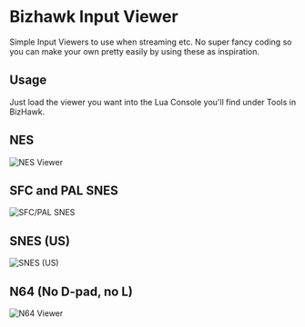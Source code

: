 # Bizhawk Input Viewer

Simple Input Viewers to use when streaming etc. 
No super fancy coding so you can make your own pretty easily by using these as inspiration.

## Usage

Just load the viewer you want into the Lua Console you'll find under Tools in BizHawk.

## NES

![NES Viewer](https://lambdan.se/img/2020-06-12_17-40-47.png)

## SFC and PAL SNES

![SFC/PAL SNES](https://lambdan.se/img/2020-06-12_18-51-30.424.png)

## SNES (US)

![SNES (US)](https://lambdan.se/img/2020-06-12_18-51-30.410.png)

## N64 (No D-pad, no L)

![N64 Viewer](https://lambdan.se/img/2020-06-12_17-20-38.png)